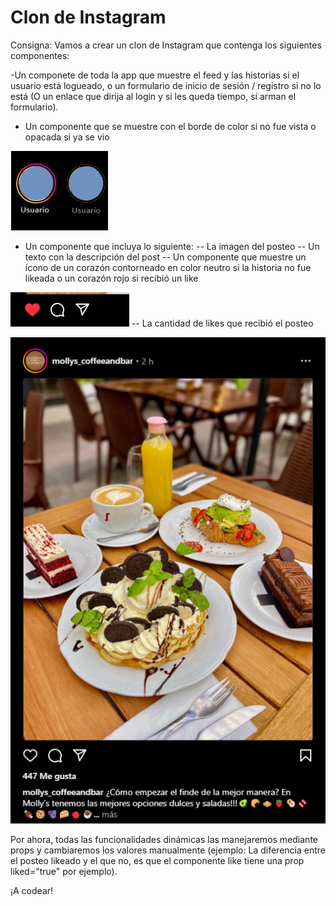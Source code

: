 # Clon de Instagram

Consigna:
Vamos a crear un clon de Instagram que contenga los siguientes componentes:

-Un componete <Wrapper> de toda la app que muestre el feed y las historias si el usuario está logueado, o un formulario de inicio de sesión / registro si no lo está (O un enlace que dirija al login y si les queda tiempo, sí arman el formulario).

- Un componente <Historia> que se muestre con el borde de color si no fue vista o opacada si ya se vio

![Ejemplo historias](public/stories.jpg)

- Un componente <Post> que incluya lo siguiente:
  -- La imagen del posteo
  -- Un texto con la descripción del post
  -- Un componente <Like> que muestre un ícono de un corazón contorneado en color neutro si la historia no fue likeada o un corazón rojo si recibió un like

![Ejemplo like](public/like.png)
-- La cantidad de likes que recibió el posteo

![Ejemplo posteo](public/post.png)

Por ahora, todas las funcionalidades dinámicas las manejaremos mediante props y cambiaremos los valores manualmente (ejemplo: La diferencia entre el posteo likeado y el que no, es que el componente like tiene una prop liked="true" por ejemplo).

¡A codear!
